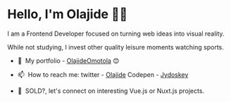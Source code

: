 ### <h1>Hello, I'm Olajide 👋🏾</h1>

I am a Frontend Developer focused on turning web ideas into visual reality.

While not studying, I invest other quality leisure moments watching sports.

- 🔭&nbsp; My portfolio - <a href="https://olajideomotola-1a.netlify.app/" target="_blank">OlajideOmotola</a> 😊

- 📫&nbsp; How to reach me: twitter - <a href="https://twitter.com/____jide" target="_blank">Olajide</a>
                      Codepen - <a href="https://codepen.io/Jydoskey/" target="_blank">Jydoskey</a>
                      
- 👯&nbsp; SOLD?, let's connect on interesting Vue.js or Nuxt.js projects.

<!--
**jydoskey/jydoskey** is a ✨ _special_ ✨ repository because its `README.md` (this file) appears on your GitHub profile.
-->
